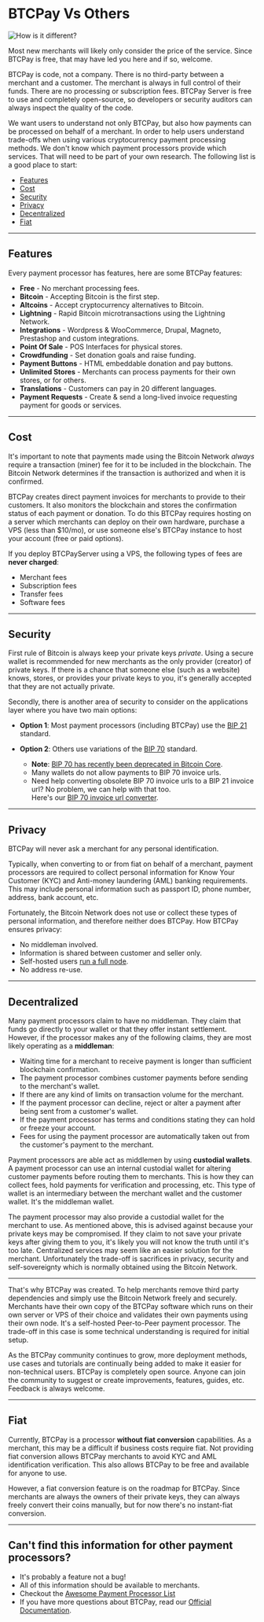 # BTCPay Vs Others

![How is it different?](img/BTCPay-How-Is-It-Different.png)

Most new merchants will likely only consider the price of the service. Since BTCPay is free, that may have led you here and if so, welcome.

BTCPay is code, not a company. There is no third-party between a merchant and a customer. The merchant is always in full control of their funds. There are no processing or subscription fees. BTCPay Server is free to use and completely open-source, so developers or security auditors can always inspect the quality of the code.

We want users to understand not only BTCPay, but also how payments can be processed on behalf of a merchant. In order to help users understand trade-offs when using various cryptocurrency payment processing methods. We don't know which payment processors provide which services. That will need to be part of your own research. The following list is a good place to start:

* [Features](#Features)
* [Cost](#Cost)
* [Security](#Security)
* [Privacy](#Privacy)
* [Decentralized](#Decentralized)
* [Fiat](#Fiat)

----

## Features

Every payment processor has features, here are some BTCPay features:

* **Free** - No merchant processing fees.
* **Bitcoin** - Accepting Bitcoin is the first step.
* **Altcoins** - Accept cryptocurrency alternatives to Bitcoin.
* **Lightning** - Rapid Bitcoin microtransactions using the Lightning Network.
* **Integrations** - Wordpress & WooCommerce, Drupal, Magneto, Prestashop and custom integrations.
* **Point Of Sale** - POS Interfaces for physical stores.
* **Crowdfunding** - Set donation goals and raise funding. 
* **Payment Buttons** - HTML embeddable donation and pay buttons.
* **Unlimited Stores** - Merchants can process payments for their own stores, or for others.
* **Translations** - Customers can pay in 20 different languages.
* **Payment Requests** - Create & send a long-lived invoice requesting payment for goods or services.

----

## Cost

It's important to note that payments made using the Bitcoin Network *always* require a transaction (miner) fee for it to be included in the blockchain. The Bitcoin Network determines if the transaction is authorized and when it is confirmed.

BTCPay creates direct payment invoices for merchants to provide to their customers. It also monitors the blockchain and stores the confirmation status of each payment or donation. To do this BTCPay requires hosting on a server which merchants can deploy on their own hardware, purchase a VPS (less than $10/mo), or use someone else's BTCPay instance to host your account (free or paid options).

If you deploy BTCPayServer using a VPS, the following types of fees are **never charged**:

* Merchant fees
* Subscription fees
* Transfer fees
* Software fees

----

## Security

First rule of Bitcoin is always keep your private keys *private*. Using a secure wallet is recommended for new merchants as the only provider (creator) of private keys. If there is a chance that someone else (such as a website) knows, stores, or provides your private keys to you, it's generally accepted that they are not actually private.

Secondly, there is another area of security to consider on the applications layer where you have two main options:

* **Option 1**: Most payment processors (including BTCPay) use the [BIP 21][1] standard.
* **Option 2**: Others use variations of the [BIP 70][2] standard.

     * **Note**: [BIP 70 has recently been deprecated in Bitcoin Core][3].
     * Many wallets do not allow payments to BIP 70 invoice urls.
     * Need help converting obsolete BIP 70 invoice urls to a BIP 21 invoice url? No problem, we can help with that too. <br>Here's our [BIP 70 invoice url converter][4].

----

## Privacy

BTCPay will never ask a merchant for any personal identification.

Typically, when converting to or from fiat on behalf of a merchant, payment processors are required to collect personal information for Know Your Customer (KYC) and Anti-money laundering (AML) banking requirements. This may include personal information such as passport ID, phone number, address, bank account, etc.

Fortunately, the Bitcoin Network does not use or collect these types of personal information, and therefore neither does BTCPay. How BTCPay ensures privacy:

* No middleman involved.
* Information is shared between customer and seller only.
* Self-hosted users [run a full node][5].
* No address re-use.

----

## Decentralized

Many payment processors claim to have no middleman. They claim that funds go directly to your wallet or that they offer instant settlement. However, if the processor makes any of the following claims, they are most likely operating as a **middleman**:

* Waiting time for a merchant to receive payment is longer than sufficient blockchain confirmation.
* The payment processor combines customer payments before sending to the merchant's wallet.
* If there are any kind of limits on transaction volume for the merchant.
* If the payment processor can decline, reject or alter a payment after being sent from a customer's wallet.
* If the payment processor has terms and conditions stating they can hold or freeze your account.
* Fees for using the payment processor are automatically taken out from the customer's payment to the merchant.

Payment processors are able act as middlemen by using **custodial wallets**. A payment processor can use an internal custodial wallet for altering customer payments before routing them to merchants. This is how they can collect fees, hold payments for verification and processing, etc. This type of wallet is an intermediary between the merchant wallet and the customer wallet. It's the middleman wallet.

The payment processor may also provide a custodial wallet for the merchant to use. As mentioned above, this is advised against because your private keys may be compromised. If they claim to not save your private keys after giving them to you, it's likely you will not know the truth until it's too late. Centralized services may seem like an easier solution for the merchant. Unfortunately the trade-off is sacrifices in privacy, security and self-sovereignty which is normally obtained using the Bitcoin Network.

----

That's why BTCPay was created. To help merchants remove third party dependencies and simply use the Bitcoin Network freely and securely. Merchants have their own copy of the BTCPay software which runs on their own server or VPS of their choice and validates their own payments using their own node. It's a self-hosted Peer-to-Peer payment processor. The trade-off in this case is some technical understanding is required for initial setup.

As the BTCPay community continues to grow, more deployment methods, use cases and tutorials are continually being added to make it easier for non-technical users. BTCPay is completely open source. Anyone can join the community to suggest or create improvements, features, guides, etc. Feedback is always welcome.

----

## Fiat

Currently, BTCPay is a processor **without fiat conversion** capabilities. As a merchant, this may be a difficult if business costs require fiat. Not providing fiat conversion allows BTCPay merchants to avoid KYC and AML identification verification. This also allows BTCPay to be free and available for anyone to use.

However, a fiat conversion feature is on the roadmap for BTCPay. Since merchants are always the owners of their private keys, they can always freely convert their coins manually, but for now there's no instant-fiat conversion.

----

## Can't find this information for other payment processors?

* It's probably a feature not a bug!
* All of this information should be available to merchants.
* Checkout the [Awesome Payment Processor List](https://github.com/alexk111/awesome-bitcoin-payment-processors)
* If you have more questions about BTCPay, read our [Official Documentation][7].

[1]: https://github.com/bitcoin/bips/blob/master/bip-0021.mediawiki
[2]: https://github.com/bitcoin/bips/blob/master/bip-0070.mediawiki
[3]: https://github.com/bitcoin/bitcoin/pull/14451
[4]: https://mainnet.demo.btcpayserver.org/translate
[5]: https://en.bitcoin.it/wiki/Why_Your_Business_Should_Use_a_Full_Node_to_Accept_Bitcoin
[6]: https://howtoacceptcrypto.com/chart/
[7]: https://docs.btcpayserver.org/
